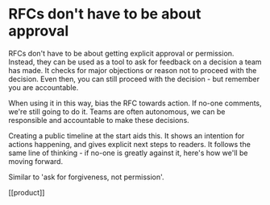 # RFCs don't have to be about approval

RFCs don't have to be about getting explicit approval or permission. Instead, they can be used as a tool to ask for feedback on a decision a team has made. It checks for major objections or reason not to proceed with the decision. Even then, you can still proceed with the decision - but remember you are accountable.

When using it in this way, bias the RFC towards action. If no-one comments, we're still going to do it. Teams are often autonomous, we can be responsible and accountable to make these decisions.

Creating a public timeline at the start aids this. It shows an intention for actions happening, and gives explicit next steps to readers. It follows the same line of thinking - if no-one is greatly against it, here's how we'll be moving forward.

Similar to 'ask for forgiveness, not permission'.

[[product]]